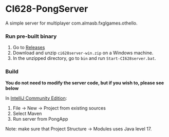 # CI628-PongServer
A simple server for multiplayer com.almasb.fxglgames.othello.

### Run pre-built binary

1. Go to [Releases](https://github.com/AlmasB/CI628-PongServer/releases)
2. Download and unzip `ci628server-win.zip` on a Windows machine.
3. In the unzipped directory, go to `bin` and run `Start-CI628server.bat`.

### Build

**You do not need to modify the server code, but if you wish to, please see below**

In [IntelliJ Community Edition](https://www.jetbrains.com/idea/):

1. File -> New -> Project from existing sources
2. Select Maven 
3. Run server from PongApp

Note: make sure that Project Structure -> Modules uses Java level 17.
